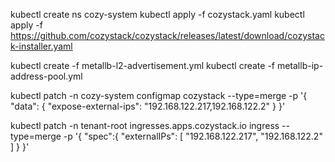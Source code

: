 kubectl create ns cozy-system
kubectl apply -f cozystack.yaml
kubectl apply -f https://github.com/cozystack/cozystack/releases/latest/download/cozystack-installer.yaml

kubectl create -f metallb-l2-advertisement.yml
kubectl create -f metallb-ip-address-pool.yml

kubectl patch -n cozy-system configmap cozystack --type=merge -p '{
  "data": {
    "expose-external-ips": "192.168.122.217,192.168.122.2"
  }
}'

kubectl patch -n tenant-root ingresses.apps.cozystack.io ingress --type=merge -p '{
  "spec":{
    "externalIPs": [
      "192.168.122.217",
      "192.168.122.2"
    ]
  }
}'